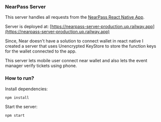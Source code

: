 ### NearPass Server

This server handles all requests from the [NearPass React Native App](https://github.com/NearPass/nearpass-rn-app).

Server is deployed at: [https://nearpass-server-production.up.railway.app](https://nearpass-server-production.up.railway.app)

Since, Near doesn't have a solution to connect wallet in react native I created a server that uses Unencrypted KeyStore to store the function keys for the wallet connected to the app.

This server lets mobile user connect near wallet and also lets the event manager verify tickets using phone.

### How to run?

Install dependencies:

```bash
npm install
```

Start the server:

```bash
npm start
```
